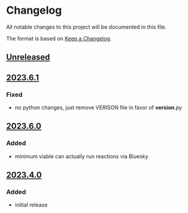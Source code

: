 # Changelog
All notable changes to this project will be documented in this file.

The format is based on [Keep a Changelog](https://keepachangelog.com/).

## [Unreleased]

## [2023.6.1]

### Fixed
- no python changes, just remove VERISON file in favor of __version__.py

## [2023.6.0]

### Added
- minimum viable can actually run reactions via Bluesky

## [2023.4.0]

### Added
- initial release

[Unreleased]: https://github.com/uw-madison-chem-shops/auto_rxn/-/compare/v2023.6.1...main
[2023.6.1]: https://github.com/uw-madison-chem-shops/auto_rxn/-/compare/v2023.6.0...2023.6.1
[2023.6.0]: https://github.com/uw-madison-chem-shops/auto_rxn/-/compare/v2023.4.0...2023.6.0
[2023.4.0]: https://github.com/uw-madison-chem-shops/auto_rxn/-/tags/v2023.4.0

